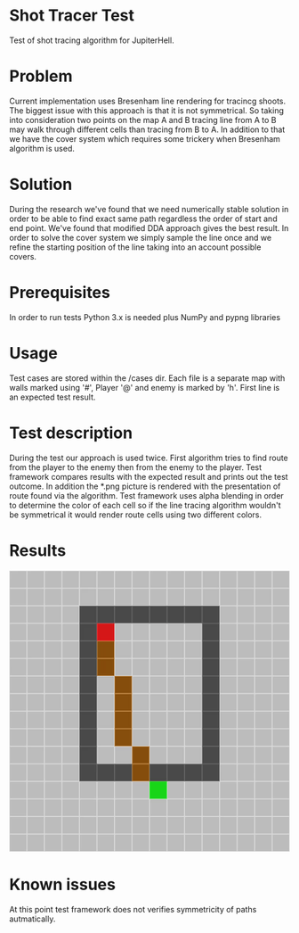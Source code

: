 # Shot Tracer Test

Test of shot tracing algorithm for JupiterHell.

# Problem

Current implementation uses Bresenham line rendering for tracincg shoots. The biggest issue with this approach is that it is not symmetrical. So taking into consideration two points on the map A and B tracing line from A to B may walk through different cells than tracing from B to A. In addition to that we have the cover system which requires some trickery when Bresenham algorithm is used. 

# Solution

During the research we've found that we need numerically stable solution in order to be able to find exact same path regardless the order of start and end point. We've found that modified DDA approach gives the best result. In order to solve the cover system we simply sample the line once and we refine the starting position of the line taking into an account possible covers. 

# Prerequisites

In order to run tests Python 3.x is needed plus NumPy and pypng libraries

# Usage

Test cases are stored within the /cases dir. Each file is a separate map with walls marked using '#', Player '@' and enemy is marked by 'h'. First line is an expected test result. 

# Test description

During the test our approach is used twice. First algorithm tries to find route from the player to the enemy then from the enemy to the player. Test framework compares results with the expected result and prints out the test outcome. In addition the \*.png picture is rendered with the presentation of route found via the algorithm. Test framework uses alpha blending in order to determine the color of each cell so if the line tracing algorithm wouldn't be symmetrical it would render route cells using two different colors.

# Results

![Test results](/media/shot_trace_test.gif?raw=true "Results of tests combined into gif")

# Known issues

At this point test framework does not verifies symmetricity of paths autmatically.
